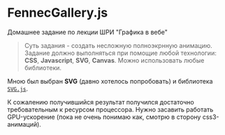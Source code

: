 FennecGallery.js
================

Домашнее задание по лекции ШРИ "Графика в вебе"

> Суть задания - создать несложную полноэкрнную анимацию. Задание должно выполняться при помощие любой технологии: **CSS**, **Javascript**, **SVG**, **Canvas**. Можно использовать любые библиотеки.

Мною был выбран **SVG** (давно хотелось попробовать) и библиотека [````SVG.js````](http://svgjs.com).

К сожалению получившийся результат получился достаточно требовательным к ресурсом процессора. Нужно засавить работать GPU-ускорение (пока не очень понимаю как, смотрю в сторону css3-анимаций).

